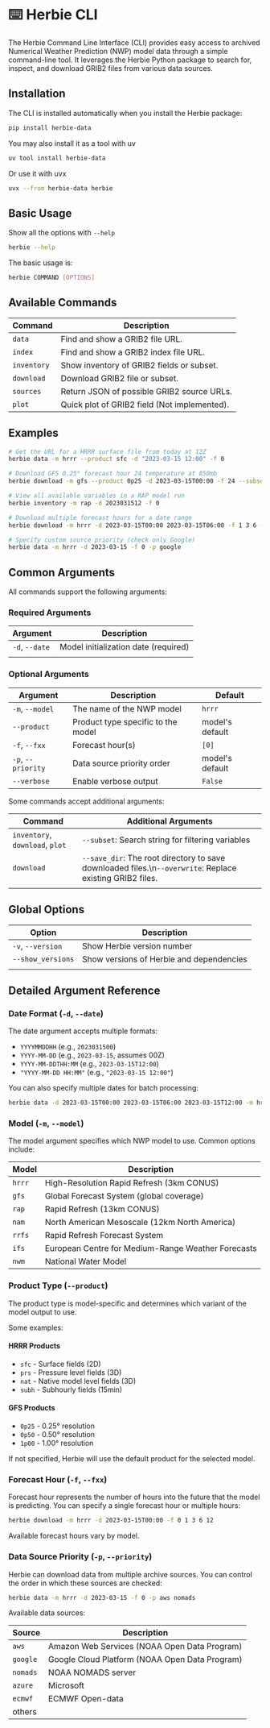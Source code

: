 # ⌨️ Herbie CLI

The Herbie Command Line Interface (CLI) provides easy access to archived Numerical Weather Prediction (NWP) model data through a simple command-line tool. It leverages the Herbie Python package to search for, inspect, and download GRIB2 files from various data sources.

## Installation

The CLI is installed automatically when you install the Herbie package:

```bash
pip install herbie-data
```

You may also install it as a tool with uv

```bash
uv tool install herbie-data
```

Or use it with uvx

```bash
uvx --from herbie-data herbie
```

## Basic Usage

Show all the options with `--help`

```bash
herbie --help
```

The basic usage is:

```bash
herbie COMMAND [OPTIONS]
```

## Available Commands

| Command     | Description                                  |
| ----------- | -------------------------------------------- |
| `data`      | Find and show a GRIB2 file URL.              |
| `index`     | Find and show a GRIB2 index file URL.        |
| `inventory` | Show inventory of GRIB2 fields or subset.    |
| `download`  | Download GRIB2 file or subset.               |
| `sources`   | Return JSON of possible GRIB2 source URLs.   |
| `plot`      | Quick plot of GRIB2 field (Not implemented). |

## Examples

```bash
# Get the URL for a HRRR surface file from today at 12Z
herbie data -m hrrr --product sfc -d "2023-03-15 12:00" -f 0

# Download GFS 0.25° forecast hour 24 temperature at 850mb
herbie download -m gfs --product 0p25 -d 2023-03-15T00:00 -f 24 --subset ":TMP:850 mb:"

# View all available variables in a RAP model run
herbie inventory -m rap -d 2023031512 -f 0

# Download multiple forecast hours for a date range
herbie download -m hrrr -d 2023-03-15T00:00 2023-03-15T06:00 -f 1 3 6 --subset ":UGRD:10 m:"

# Specify custom source priority (check only Google)
herbie data -m hrrr -d 2023-03-15 -f 0 -p google
```

## Common Arguments

All commands support the following arguments:

### Required Arguments

| Argument       | Description                          |
| -------------- | ------------------------------------ |
| `-d`, `--date` | Model initialization date (required) |
|                |                                      |

### Optional Arguments

| Argument           | Description                        | Default         |
| ------------------ | ---------------------------------- | --------------- |
| `-m`, `--model`    | The name of the NWP model          | `hrrr`          |
| `--product`        | Product type specific to the model | model's default |
| `-f`, `--fxx`      | Forecast hour(s)                   | `[0]`           |
| `-p`, `--priority` | Data source priority order         | model's default |
| `--verbose`        | Enable verbose output              | `False`         |

Some commands accept additional arguments:

| Command                         | Additional Arguments                                                                                     |
| ------------------------------- | -------------------------------------------------------------------------------------------------------- |
| `inventory`, `download`, `plot` | `--subset`: Search string for filtering variables                                                        |
| `download`                      | `--save_dir`: The root directory to save downloaded files.\n`--overwrite`: Replace existing GRIB2 files. |
|                                 |                                                                                                          |

## Global Options

| Option            | Description                              |
| ----------------- | ---------------------------------------- |
| `-v`, `--version` | Show Herbie version number               |
| `--show_versions` | Show versions of Herbie and dependencies |
|                   |                                          |

## Detailed Argument Reference

### Date Format (`-d`, `--date`)

The date argument accepts multiple formats:

- `YYYYMMDDHH` (e.g., `2023031500`)
- `YYYY-MM-DD` (e.g., `2023-03-15`, assumes 00Z)
- `YYYY-MM-DDTHH:MM` (e.g., `2023-03-15T12:00`)
- `"YYYY-MM-DD HH:MM"` (e.g., `"2023-03-15 12:00"`)

You can also specify multiple dates for batch processing:

```bash
herbie data -d 2023-03-15T00:00 2023-03-15T06:00 2023-03-15T12:00 -m hrrr -f 0
```

### Model (`-m`, `--model`)

The model argument specifies which NWP model to use. Common options include:

| Model  | Description                                        |
| ------ | -------------------------------------------------- |
| `hrrr` | High-Resolution Rapid Refresh (3km CONUS)          |
| `gfs`  | Global Forecast System (global coverage)           |
| `rap`  | Rapid Refresh (13km CONUS)                         |
| `nam`  | North American Mesoscale (12km North America)      |
| `rrfs` | Rapid Refresh Forecast System                      |
| `ifs`  | European Centre for Medium-Range Weather Forecasts |
| `nwm`  | National Water Model                               |

### Product Type (`--product`)

The product type is model-specific and determines which variant of the model output to use.

Some examples:

#### HRRR Products

- `sfc` - Surface fields (2D)
- `prs` - Pressure level fields (3D)
- `nat` - Native model level fields (3D)
- `subh` - Subhourly fields (15min)

#### GFS Products

- `0p25` - 0.25° resolution
- `0p50` - 0.50° resolution
- `1p00` - 1.00° resolution

If not specified, Herbie will use the default product for the selected model.

### Forecast Hour (`-f`, `--fxx`)

Forecast hour represents the number of hours into the future that the model is predicting. You can specify a single forecast hour or multiple hours:

```bash
herbie download -m hrrr -d 2023-03-15T00:00 -f 0 1 3 6 12
```

Available forecast hours vary by model.

### Data Source Priority (`-p`, `--priority`)

Herbie can download data from multiple archive sources. You can control the order in which these sources are checked:

```bash
herbie data -m hrrr -d 2023-03-15 -f 0 -p aws nomads
```

Available data sources:

| Source   | Description                                    |
| -------- | ---------------------------------------------- |
| `aws`    | Amazon Web Services (NOAA Open Data Program)   |
| `google` | Google Cloud Platform (NOAA Open Data Program) |
| `nomads` | NOAA NOMADS server                             |
| `azure`  | Microsoft                                      |
| `ecmwf`  | ECMWF Open-data                                |
| others   |                                                |
